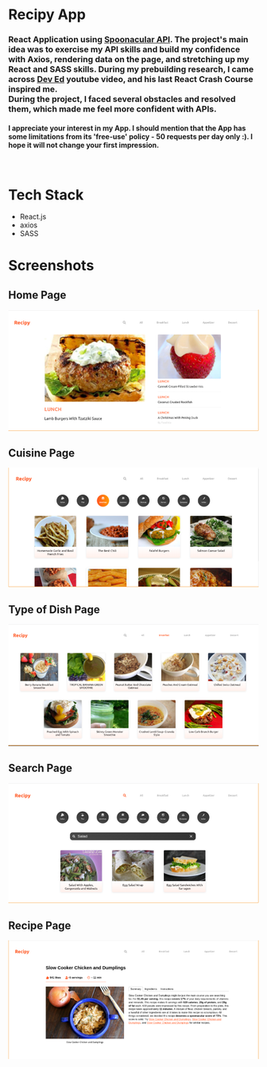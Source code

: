 # Recipy App

### React Application using [Spoonacular API](https://spoonacular.com/). The project's main idea was to exercise my API skills and build my confidence with Axios, rendering data on the page, and stretching up my React and SASS skills. During my prebuilding research, I came across [Dev Ed](https://www.youtube.com/channel/UClb90NQQcskPUGDIXsQEz5Q) youtube video, and his last React Crash Course inspired me. <br> During the project, I faced several obstacles and resolved them, which made me feel more confident with APIs.

#### I appreciate your interest in my App. I should mention that the App has some limitations from its 'free-use' policy - 50 requests per day only :). I hope it will not change your first impression.

<br>

# Tech Stack

- React.js
- axios
- SASS

# Screenshots

## Home Page

![Home Page](./public/images/home_page.png)

## Cuisine Page

![Cuisine Page](./public/images/cuisine_page.png)

## Type of Dish Page

![Type Page](./public/images/breakfast_page.png)

## Search Page

![Search Page](./public/images/search_page.png)

## Recipe Page

![Recipe Page](./public/images/recipe_page.png)
